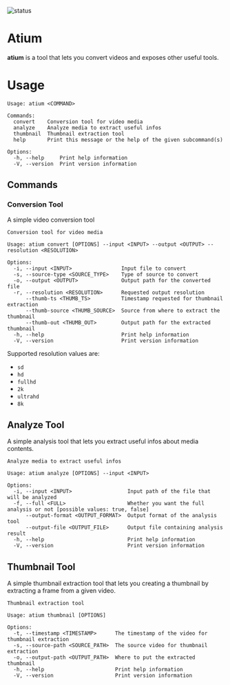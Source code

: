 ![status](https://github.com/paolobroglio/atium/actions/workflows/build.yml/badge.svg)

# Atium

**atium** is a tool that lets you convert videos and exposes other useful tools.

# Usage

```
Usage: atium <COMMAND>

Commands:
  convert    Conversion tool for video media
  analyze    Analyze media to extract useful infos
  thumbnail  Thumbnail extraction tool
  help       Print this message or the help of the given subcommand(s)

Options:
  -h, --help     Print help information
  -V, --version  Print version information

```

## Commands
### Conversion Tool

A simple video conversion tool
```
Conversion tool for video media

Usage: atium convert [OPTIONS] --input <INPUT> --output <OUTPUT> --resolution <RESOLUTION>

Options:
  -i, --input <INPUT>                Input file to convert
  -s, --source-type <SOURCE_TYPE>    Type of source to convert
  -o, --output <OUTPUT>              Output path for the converted file
  -r, --resolution <RESOLUTION>      Requested output resolution
      --thumb-ts <THUMB_TS>          Timestamp requested for thumbnail extraction
      --thumb-source <THUMB_SOURCE>  Source from where to extract the thumbnail
      --thumb-out <THUMB_OUT>        Output path for the extracted thumbnail
  -h, --help                         Print help information
  -V, --version                      Print version information
```

Supported resolution values are:
* `sd`
* `hd`
* `fullhd`
* `2k`
* `ultrahd`
* `8k`

## Analyze Tool
A simple analysis tool that lets you extract useful infos about media contents.

```
Analyze media to extract useful infos

Usage: atium analyze [OPTIONS] --input <INPUT>

Options:
  -i, --input <INPUT>                  Input path of the file that will be analyzed
  -f, --full <FULL>                    Whether you want the full analysis or not [possible values: true, false]
      --output-format <OUTPUT_FORMAT>  Output format of the analysis tool
      --output-file <OUTPUT_FILE>      Output file containing analysis result
  -h, --help                           Print help information
  -V, --version                        Print version information
```

## Thumbnail Tool
A simple thumbnail extraction tool that lets you creating a thumbnail by extracting a frame from a given video.

```
Thumbnail extraction tool

Usage: atium thumbnail [OPTIONS]

Options:
  -t, --timestamp <TIMESTAMP>      The timestamp of the video for thumbnail extraction
  -s, --source-path <SOURCE_PATH>  The source video for thumbnail extraction
  -o, --output-path <OUTPUT_PATH>  Where to put the extracted thumbnail
  -h, --help                       Print help information
  -V, --version                    Print version information
```